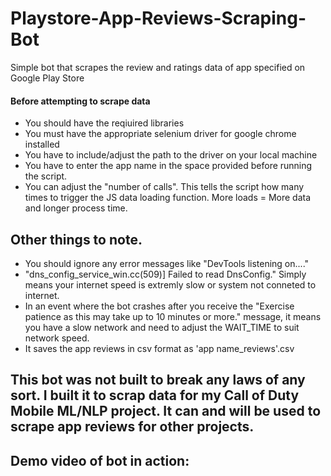 # Playstore-App-Reviews-Scraping-Bot
Simple bot that scrapes the review and ratings data of app specified on Google Play Store
#### Before attempting to scrape data
- You should have the reqiuired libraries
- You must have the appropriate selenium driver for google chrome installed
- You have to include/adjust the path to the driver on your local machine
- You have to enter the app name in the space provided before running the script.
- You can adjust the "number of calls". This tells the script how many times to trigger the JS data loading function. More loads = More data and longer process time.

## Other things to note.
- You should ignore any error messages like "DevTools listening on...."
- "dns_config_service_win.cc(509)] Failed to read DnsConfig." Simply means your internet speed is extremly slow or system not conneted to internet.
- In an event where the bot crashes after you receive the "Exercise patience as this may take up to 10 minutes or more." message, it means you have a slow network and need to adjust the WAIT_TIME to suit network speed.
- It saves the app reviews in csv format as 'app name_reviews'.csv

## This bot was not built to break any laws of any sort. I built it to scrap data for my Call of Duty Mobile ML/NLP project. It can and will be used to scrape app reviews for other projects.
## Demo video of bot in action:

